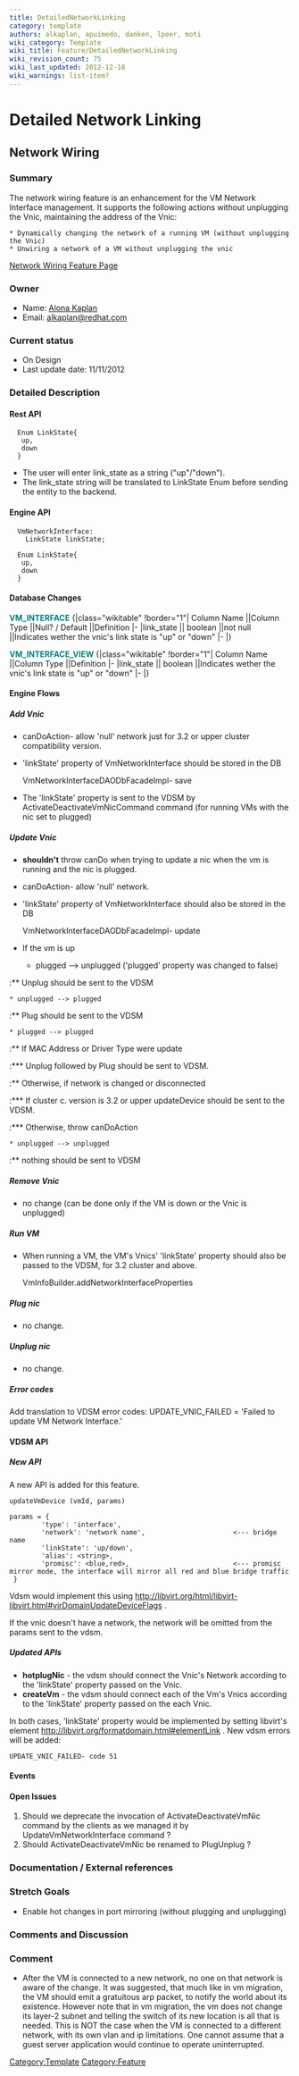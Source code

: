 ```yaml
---
title: DetailedNetworkLinking
category: template
authors: alkaplan, apuimedo, danken, lpeer, moti
wiki_category: Template
wiki_title: Feature/DetailedNetworkLinking
wiki_revision_count: 75
wiki_last_updated: 2012-12-18
wiki_warnings: list-item?
---
```


# Detailed Network Linking

## Network Wiring

### Summary

The network wiring feature is an enhancement for the VM Network Interface management. It supports the following actions without unplugging the Vnic, maintaining the address of the Vnic:

    * Dynamically changing the network of a running VM (without unplugging the Vnic)
    * Unwiring a network of a VM without unplugging the vnic
[Network Wiring Feature Page](http://ovirt.org/wiki/Feature/NetworkWiring)

### Owner

*   Name: [ Alona Kaplan](User:alkaplan)
*   Email: <alkaplan@redhat.com>

### Current status

*   On Design
*   Last update date: 11/11/2012

### Detailed Description

#### Rest API

      Enum LinkState{
       up,
       down
      }

*   The user will enter link_state as a string ("up"/"down").
*   The link_state string will be translated to LinkState Enum before sending the entity to the backend.

#### Engine API

      VmNetworkInterface:
        LinkState linkState;

      Enum LinkState{
       up,
       down
      }

#### Database Changes

<span style="color:Teal">**VM_INTERFACE**</span>
{|class="wikitable" !border="1"| Column Name ||Column Type ||Null? / Default ||Definition |- |link_state || boolean ||not null ||Indicates wether the vnic's link state is "up" or "down" |- |}

<span style="color:Teal">**VM_INTERFACE_VIEW**</span>
{|class="wikitable" !border="1"| Column Name ||Column Type ||Definition |- |link_state || boolean ||Indicates wether the vnic's link state is "up" or "down" |- |}

#### Engine Flows

##### Add Vnic

*   canDoAction- allow 'null' network just for 3.2 or upper cluster compatibility version.
*   'linkState' property of VmNetworkInterface should be stored in the DB

      VmNetworkInterfaceDAODbFacadeImpl- save

*   The 'linkState' property is sent to the VDSM by ActivateDeactivateVmNicCommand command (for running VMs with the nic set to plugged)

##### Update Vnic

*   **shouldn't** throw canDo when trying to update a nic when the vm is running and the nic is plugged.
*   canDoAction- allow 'null' network.
*   'linkState' property of VmNetworkInterface should also be stored in the DB

      VmNetworkInterfaceDAODbFacadeImpl- update

*   If the vm is up

    * plugged --> unplugged ('plugged' property was changed to false)

:\*\* Unplug should be sent to the VDSM

    * unplugged --> plugged

:\*\* Plug should be sent to the VDSM

    * plugged --> plugged

:\*\* If MAC Address or Driver Type were update

:\*\*\* Unplug followed by Plug should be sent to VDSM.

:\*\* Otherwise, if network is changed or disconnected

:\*\*\* If cluster c. version is 3.2 or upper updateDevice should be sent to the VDSM.

:\*\*\* Otherwise, throw canDoAction

    * unplugged --> unplugged

:\*\* nothing should be sent to VDSM

##### Remove Vnic

*   no change (can be done only if the VM is down or the Vnic is unplugged)

##### Run VM

*   When running a VM, the VM's Vnics' 'linkState' property should also be passed to the VDSM, for 3.2 cluster and above.

      VmInfoBuilder.addNetworkInterfaceProperties

##### Plug nic

*   no change.

##### Unplug nic

*   no change.

##### Error codes

Add translation to VDSM error codes: UPDATE_VNIC_FAILED = 'Failed to update VM Network Interface.'

#### VDSM API

##### New API

A new API is added for this feature.

    updateVmDevice (vmId, params)

    params = {
            'type': 'interface',
            'network': 'network name',                      <--- bridge name
            'linkState': 'up/down',
            'alias': <string>,      
            'promisc': <blue,red>,                          <--- promisc mirror mode, the interface will mirror all red and blue bridge traffic
     }

Vdsm would implement this using <http://libvirt.org/html/libvirt-libvirt.html#virDomainUpdateDeviceFlags> .

If the vnic doesn't have a network, the network will be omitted from the params sent to the vdsm.

##### Updated APIs

*   **hotplugNic** - the vdsm should connect the Vnic's Network according to the 'linkState' property passed on the Vnic.
*   **createVm** - the vdsm should connect each of the Vm's Vnics according to the 'linkState' property passed on the each Vnic.

In both cases, 'linkState' property would be implemented by setting libvirt's <link state> element <http://libvirt.org/formatdomain.html#elementLink> . New vdsm errors will be added:

    UPDATE_VNIC_FAILED- code 51

#### Events

#### Open Issues

1.  Should we deprecate the invocation of ActivateDeactivateVmNic command by the clients as we managed it by UpdateVmNetworkInterface command ?
2.  Should ActivateDeactivateVmNic be renamed to PlugUnplug ?

### Documentation / External references

### Stretch Goals

*   Enable hot changes in port mirroring (without plugging and unplugging)

### Comments and Discussion

### Comment

*   After the VM is connected to a new network, no one on that network is aware of the change. It was suggested, that much like in vm migration, the VM should emit a gratuitous arp packet, to notify the world about its existence. However note that in vm migration, the vm does not change its layer-2 subnet and telling the switch of its new location is all that is needed. This is NOT the case when the VM is connected to a different network, with its own vlan and ip limitations. One cannot assume that a guest server application would continue to operate uninterrupted.

<Category:Template> <Category:Feature>
